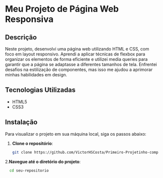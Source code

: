 # Meu Projeto de Página Web Responsiva

## Descrição
Neste projeto, desenvolvi uma página web utilizando HTML e CSS, com foco em layout responsivo. Aprendi a aplicar técnicas de flexbox para organizar os elementos de forma eficiente e utilizei media queries para garantir que a página se adaptasse a diferentes tamanhos de tela. Enfrentei desafios na estilização de componentes, mas isso me ajudou a aprimorar minhas habilidades em design.

## Tecnologias Utilizadas
- HTML5
- CSS3

## Instalação
Para visualizar o projeto em sua máquina local, siga os passos abaixo:

1. **Clone o repositório**:
   ```bash
   git clone https://github.com/VictorHSCosta/Primeiro-Projetinho-completo-em-css
2.**Navegue até o diretório do projeto**:
  ```bash
    cd seu-repositorio
